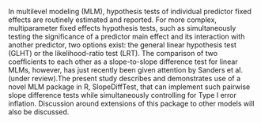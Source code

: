 In multilevel modeling (MLM), hypothesis tests of individual predictor fixed effects are routinely estimated and reported. For more complex, multiparameter fixed effects hypothesis tests, such as simultaneously testing the significance of a predictor main effect and its interaction with another predictor, two options exist: the general linear hypothesis test (GLHT) or the likelihood-ratio test (LRT). The comparison of two coefficients to each other as a slope-to-slope difference test for linear MLMs, however, has just recently been given attention by Sanders et al. (under review).The present study describes and demonstrates use of a novel MLM package in R, SlopeDiffTest, that can implement such pairwise slope difference tests while simultaneously controlling for Type I error inflation. Discussion around extensions of this package to other models will also be discussed.
